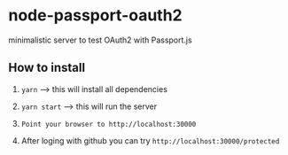 # node-passport-oauth2

minimalistic server to test OAuth2 with Passport.js

## How to install

1. `yarn` --> this will install all dependencies

2. `yarn start` --> this will run the server

3. `Point your browser to http://localhost:30000`

4. After loging with github you can try `http://localhost:30000/protected`
